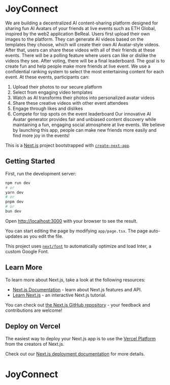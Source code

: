 # JoyConnect

We are building a decentralized AI content-sharing platform designed for sharing fun AI Avatars of your friends at live events such as ETH Global, inspired by the web2 application BeReal. Users first upload their own images to the platform. They can generate AI videos based on the templates they choose, which will create their own AI Avatar-style videos. After that, users can share these videos with all of their friends at these events. There will be a polling feature where users can like or dislike the videos they see. After voting, there will be a final leaderboard. The goal is to create fun and help people make more friends at live event.
We use a confidential ranking system to select the most entertaining content for each event.
At these events, participants can:
1.  Upload their photos to our secure platform
2. Select from engaging video templates
3. Watch as AI transforms their photos into personalized avatar videos
4. Share these creative videos with other event attendees
5. Engage through likes and dislikes
6. Compete for top spots on the event leaderboard
Our innovative AI Avatar generator provides fair and unbiased content discovery while maintaining a fun, engaging social atmosphere at live events. We believe by launching this app, people can make new friends more easily and find more joy in the events!

This is a [Next.js](https://nextjs.org/) project bootstrapped with [`create-next-app`](https://github.com/vercel/next.js/tree/canary/packages/create-next-app).

## Getting Started

First, run the development server:

```bash
npm run dev
# or
yarn dev
# or
pnpm dev
# or
bun dev
```

Open [http://localhost:3000](http://localhost:3000) with your browser to see the result.

You can start editing the page by modifying `app/page.tsx`. The page auto-updates as you edit the file.

This project uses [`next/font`](https://nextjs.org/docs/basic-features/font-optimization) to automatically optimize and load Inter, a custom Google Font.

## Learn More

To learn more about Next.js, take a look at the following resources:

- [Next.js Documentation](https://nextjs.org/docs) - learn about Next.js features and API.
- [Learn Next.js](https://nextjs.org/learn) - an interactive Next.js tutorial.

You can check out [the Next.js GitHub repository](https://github.com/vercel/next.js/) - your feedback and contributions are welcome!

## Deploy on Vercel

The easiest way to deploy your Next.js app is to use the [Vercel Platform](https://vercel.com/new?utm_medium=default-template&filter=next.js&utm_source=create-next-app&utm_campaign=create-next-app-readme) from the creators of Next.js.

Check out our [Next.js deployment documentation](https://nextjs.org/docs/deployment) for more details.
# JoyConnect
